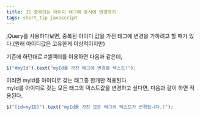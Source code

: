 ```yaml
---
title: JS 중복되는 아이디 태그에 동시에 변경하기
tags: short_tip javascript
---
```


jQuery를 사용하다보면, 중복된 아이디 값을 가진 태그에 변경을 가하려고 할 때가 있다.(원래 아이디값은 고유한게 이상적이지만)

기존에 하던대로 #셀렉터를 이용하면 다음과 같은데,

```javascript
$("#myId").text("myId를 가진 태그에 변경할 텍스트!");
```

이러면 myId를 아이디로 갖는 태그중 한개만 적용된다.  
myId를 아이디로 갖는 모든 태그의 텍스트값을 변경하고 싶다면, 다음과 같이 하면 적용된다.

```javascript
$("[id=myID]").text("myId를 가진 모든 태그의 텍스트가 변경됩니다.!");
```
